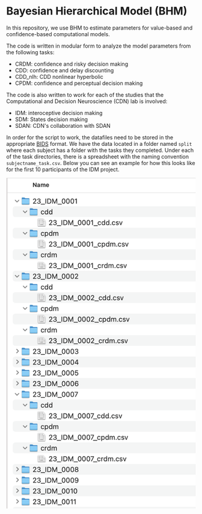 # Bayesian Hierarchical Model (BHM)

In this repository, we use BHM to estimate parameters for value-based and confidence-based computational models. 

The code is written in modular form to analyze the model parameters from the following tasks: 
- CRDM: confidence and risky decision making 
- CDD: confidence and delay discounting
- CDD_nlh: CDD nonlinear hyperbolic
- CPDM: confidence and perceptual decision making

The code is also written to work for each of the studies that the Computational and Decision Neuroscience (CDN) lab is involved:
- IDM: interoceptive decision making
- SDM: States decision making
- SDAN: CDN's collaboration with SDAN

In order for the script to work, the datafiles need to be stored in the appropriate [BIDS](https://bids.neuroimaging.io/) format. We have the data located in a folder named `split` where each subject has a folder with the tasks they completed. Under each of the task directories, there is a spreadsheet with the naming convention `subjectname_task.csv`. Below you can see an example for how this looks like for the first 10 participants of the IDM project. 

![example BIDS format](img/BIDS_eg.png)


```python

```
